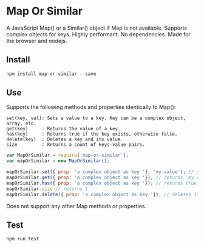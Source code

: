 # Map Or Similar
A JavaScript Map() or a Similar() object if Map is not available.
Supports complex objects for keys.
Highly performant.
No dependencies.
Made for the browser and nodejs.

## Install
```javascript
npm install map-or-similar --save
```

## Use
Supports the following methods and properties identically to Map():

```
set(key, val): Sets a value to a key. Key can be a complex object, array, etc.
get(key)     : Returns the value of a key.
has(key)     : Returns true if the key exists, otherwise false.
delete(key)  : Deletes a key and its value.
size         : Returns a count of keys-value pairs.
```

```javascript
var MapOrSimilar = require('map-or-similar');
var mapOrSimilar = new MapOrSimilar();

mapOrSimilar.set({ prop: 'a complex object as key '}, 'my value'); // sets 'my value' to specified key
mapOrSimilar.get({ prop: 'a complex object as key '}); // returns 'my value'
mapOrSimilar.has({ prop: 'a complex object as key '}); // returns true
mapOrSimilar.size // returns 1
mapOrSimilar.delete({ prop: 'a complex object as key '}); // deletes item
```

Does not support any other Map methods or properties.

## Test
```javascript
npm run test
```